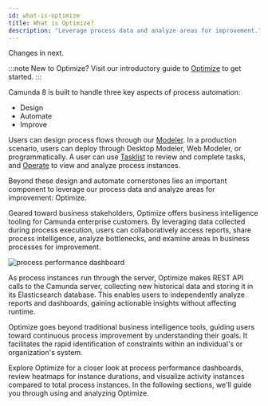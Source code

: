 ```yaml
---
id: what-is-optimize
title: What is Optimize?
description: "Leverage process data and analyze areas for improvement."
---
```


Changes in next.

:::note
New to Optimize? Visit our introductory guide to [Optimize]($docs$/guides/improve-processes-with-optimize/) to get started.
:::

Camunda 8 is built to handle three key aspects of process automation:

- Design
- Automate
- Improve

Users can design process flows through our [Modeler]($docs$/components/modeler/about-modeler/). In a production scenario, users can deploy through Desktop Modeler, Web Modeler, or programmatically. A user can use [Tasklist]($docs$/components/tasklist/introduction-to-tasklist/) to review and complete tasks, and [Operate]($docs$/components/operate/operate-introduction) to view and analyze process instances.

Beyond these design and automate cornerstones lies an important component to leverage our process data and analyze areas for improvement: Optimize.

Geared toward business stakeholders, Optimize offers business intelligence tooling for Camunda enterprise customers. By leveraging data collected during process execution, users can collaboratively access reports, share process intelligence, analyze bottlenecks, and examine areas in business processes for improvement.

![process performance dashboard](./img/dashboard-sharingPopover.png)

As process instances run through the server, Optimize makes REST API calls to the Camunda server, collecting new historical data and storing it in its Elasticsearch database. This enables users to independently analyze reports and dashboards, gaining actionable insights without affecting runtime.

Optimize goes beyond traditional business intelligence tools, guiding users toward continuous process improvement by understanding their goals. It facilitates the rapid identification of constraints within an individual's or organization's system.

Explore Optimize for a closer look at process performance dashboards, review heatmaps for instance durations, and visualize activity instances compared to total process instances. In the following sections, we'll guide you through using and analyzing Optimize.

